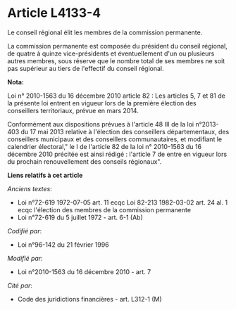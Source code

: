 # Article L4133-4

Le conseil régional élit les membres de la commission permanente.

La commission permanente est composée du président du conseil régional, de quatre à quinze vice-présidents et éventuellement
d'un ou plusieurs autres membres, sous réserve que le nombre total de ses membres ne soit pas supérieur au tiers de
l'effectif du conseil régional.

**Nota:**

Loi n° 2010-1563 du 16 décembre 2010 article 82 : Les articles 5, 7 et 81 de la présente loi entrent en vigueur lors de la
première élection des conseillers territoriaux, prévue en mars 2014.

Conformément aux dispositions prévues à l'article 48 III de la loi n°2013-403 du 17 mai 2013 relative à l'élection des
conseillers départementaux, des conseillers municipaux et des conseillers communautaires, et modifiant le calendrier
électoral," le I de l'article 82 de la loi n° 2010-1563 du 16 décembre 2010 précitée est ainsi rédigé : l'article 7 de entre
en vigueur lors du prochain renouvellement des conseils régionaux".

**Liens relatifs à cet article**

_Anciens textes_:

  - Loi n°72-619 1972-07-05 art. 11 ecqc Loi 82-213 1982-03-02 art. 24 al. 1 ecqc l'élection des membres de la commission permanente
  - Loi n°72-619 du 5 juillet 1972 - art. 6-1 (Ab)

_Codifié par_:

  - Loi n°96-142 du 21 février 1996

_Modifié par_:

  - Loi n°2010-1563 du 16 décembre 2010 - art. 7

_Cité par_:

  - Code des juridictions financières - art. L312-1 (M)
